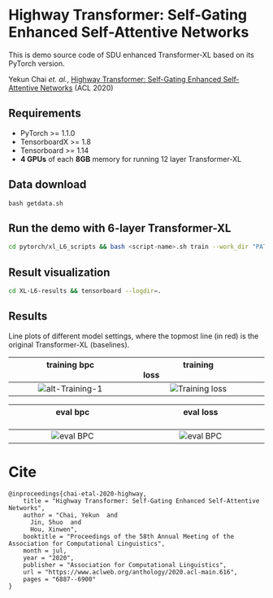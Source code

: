 # Highway Transformer: Self-Gating Enhanced Self-Attentive Networks
This is demo source code of SDU enhanced Transformer-XL based on its PyTorch version.

Yekun Chai *et. al.*, [Highway Transformer: Self-Gating Enhanced Self-Attentive Networks](https://arxiv.org/abs/2004.08178) (ACL 2020)

## Requirements

- PyTorch >= 1.1.0
- TensorboardX >= 1.8
- Tensorboard >= 1.14
-  **4 GPUs** of each **8GB** memory for running 12 layer Transformer-XL

## Data download

`bash getdata.sh`

## Run the demo with 6-layer Transformer-XL
```bash
cd pytorch/xl_L6_scripts && bash <script-name>.sh train --work_dir "PATH_TO_WORK_DIR"
```

## Result visualization
```bash
cd XL-L6-results && tensorboard --logdir=.
```

## Results

Line plots of different model settings, where the topmost line (in red) is the original Transformer-XL (baselines).

training bpc    &nbsp;&nbsp;&nbsp;&nbsp;&nbsp;&nbsp;&nbsp;&nbsp;&nbsp;&nbsp;&nbsp;&nbsp;&nbsp;&nbsp;&nbsp;&nbsp;&nbsp;&nbsp;&nbsp;&nbsp;&nbsp;&nbsp;&nbsp;&nbsp;&nbsp;&nbsp;&nbsp;&nbsp;&nbsp;&nbsp;&nbsp;&nbsp;&nbsp;&nbsp;&nbsp;&nbsp;&nbsp;&nbsp;&nbsp;&nbsp;&nbsp;&nbsp;&nbsp;        |  training loss&nbsp;&nbsp;&nbsp;&nbsp;&nbsp;&nbsp;&nbsp;&nbsp;&nbsp;&nbsp;&nbsp;&nbsp;&nbsp;&nbsp;&nbsp;&nbsp;&nbsp;&nbsp;&nbsp;&nbsp;&nbsp;&nbsp;&nbsp;&nbsp;&nbsp;&nbsp;&nbsp;&nbsp;&nbsp;&nbsp;&nbsp;&nbsp;&nbsp;&nbsp;&nbsp;&nbsp;&nbsp;&nbsp;&nbsp;&nbsp;&nbsp;&nbsp;&nbsp; 
:-------------------------:|:-------------------------:
![alt-Training-1](fig/train_bpc.svg)  |  ![Training loss](fig/train_loss.svg)

 

 eval bpc  &nbsp;&nbsp;&nbsp;&nbsp;&nbsp;&nbsp;&nbsp;&nbsp;&nbsp;&nbsp;&nbsp;&nbsp;&nbsp;&nbsp;&nbsp;&nbsp;&nbsp;&nbsp;&nbsp;&nbsp;&nbsp;&nbsp;&nbsp;&nbsp;&nbsp;&nbsp;&nbsp;&nbsp;&nbsp;&nbsp;&nbsp;&nbsp;&nbsp;&nbsp;&nbsp;&nbsp;&nbsp;&nbsp;&nbsp;&nbsp;&nbsp;&nbsp;&nbsp;&nbsp;&nbsp; &nbsp;&nbsp; &nbsp;    |  eval loss &nbsp;&nbsp;&nbsp;&nbsp;&nbsp;&nbsp;&nbsp;&nbsp;&nbsp;&nbsp;&nbsp;&nbsp;&nbsp;&nbsp;&nbsp;&nbsp;&nbsp;&nbsp;&nbsp;&nbsp;&nbsp;&nbsp;&nbsp;&nbsp;&nbsp;&nbsp;&nbsp;&nbsp;&nbsp;&nbsp;&nbsp;&nbsp;&nbsp;&nbsp;&nbsp;&nbsp;&nbsp;&nbsp;&nbsp;&nbsp;&nbsp;&nbsp;&nbsp;&nbsp;&nbsp; &nbsp;&nbsp;&nbsp;
:-------------------------:|:-------------------------:
![eval BPC](fig/eval_bpc.svg)  |  ![eval BPC](fig/eval_loss.svg)



# Cite
```
@inproceedings{chai-etal-2020-highway,
    title = "Highway Transformer: Self-Gating Enhanced Self-Attentive Networks",
    author = "Chai, Yekun  and
      Jin, Shuo  and
      Hou, Xinwen",
    booktitle = "Proceedings of the 58th Annual Meeting of the Association for Computational Linguistics",
    month = jul,
    year = "2020",
    publisher = "Association for Computational Linguistics",
    url = "https://www.aclweb.org/anthology/2020.acl-main.616",
    pages = "6887--6900"
}
```
